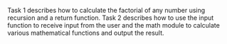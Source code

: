 Task 1 describes how to calculate the factorial of any number using recursion and a return function.
Task 2 describes how to use the input function to receive input from the user and the math module to calculate various mathematical functions and output the result.
